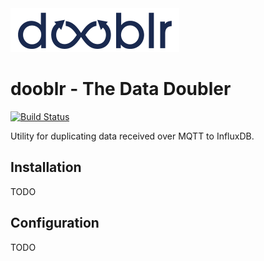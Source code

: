 <img src="https://github.com/makerslocal/dooblr/blob/add-logo/logo/text_logo.png?raw=true" alt="dooblr logo" height="70" >

# dooblr - The Data Doubler
[![Build Status](https://travis-ci.org/makerslocal/dooblr.svg?branch=master)](https://travis-ci.org/makerslocal/dooblr)

Utility for duplicating data received over MQTT to InfluxDB.

## Installation
TODO

## Configuration
TODO